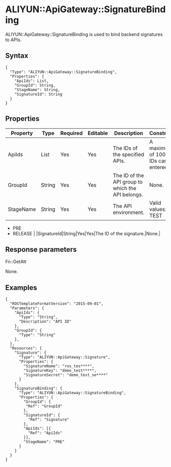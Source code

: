 # ALIYUN::ApiGateway::SignatureBinding

ALIYUN::ApiGateway::SignatureBinding is used to bind backend signatures to APIs.

## Syntax

```
{
  "Type": "ALIYUN::ApiGateway::SignatureBinding",
  "Properties": {
    "ApiIds": List,
    "GroupId": String,
    "StageName": String,
    "SignatureId": String
  }
}
```

## Properties

|Property|Type|Required|Editable|Description|Constraint|
|--------|----|--------|--------|-----------|----------|
|ApiIds|List|Yes|Yes|The IDs of the specified APIs.|A maximum of 100 API IDs can be entered.|
|GroupId|String|Yes|Yes|The ID of the API group to which the API belongs.|None.|
|StageName|String|Yes|Yes|The API environment.|Valid values: -   TEST
-   PRE
-   RELEASE |
|SignatureId|String|Yes|Yes|The ID of the signature.|None.|

## Response parameters

Fn::GetAtt

None.

## Examples

```
{
  "ROSTemplateFormatVersion": "2015-09-01",
  "Parameters": {
    "ApiIds": {
      "Type": "String",
      "Description": "API ID"
    },
    "GroupId": {
      "Type": "String"
    },
  },
  "Resources": {
    "Signature": {
      "Type": "ALIYUN::ApiGateway::Signature",
      "Properties": {
        "SignatureName": "ros_tes****",
        "SignatureKey": "demo_test****",
        "SignatureSecret": "demo_test_se****"
      }
    },
    "SignatureBinding": {
      "Type": "ALIYUN::ApiGateway::SignatureBinding",
      "Properties": {
        "GroupId": {
         "Ref": "GroupId"
        },
        "SignatureId": {
          "Ref": "Signature"
        },
        "ApiIds": [{
          "Ref": "ApiIds"
        }],
        "StageName": "PRE"
      }
    }
  }
}
```

